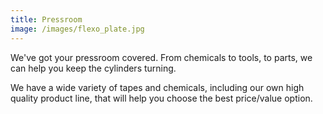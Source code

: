 ```yaml
---
title: Pressroom
image: /images/flexo_plate.jpg
---
```


<!-- split -->
We've got your pressroom covered. From chemicals to tools, to parts, we can help you keep the cylinders turning.

We have a wide variety of tapes and chemicals, including our own high quality product line, that will help you choose the best price/value option.
